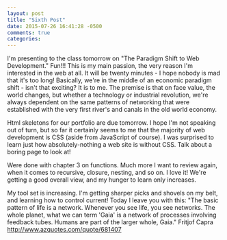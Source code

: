 ```yaml
---
layout: post
title: "Sixth Post"
date: 2015-07-26 16:41:28 -0500
comments: true
categories: 
---
```

I'm presenting to the class tomorrow on "The Paradigm Shift to Web Development." Fun!!! This is my main passion, the very reason I'm interested in the web at all. It will be twenty minutes - I hope nobody is mad that it's too long! Basically, we're in the middle of an economic paradigm shift - isn't that exciting? It is to me. The premise is that on face value, the world changes, but whether a technology or industrial revolution, we're always dependent on the same patterns of networking that were established with the very first river's and canals in the old world economy.

Html skeletons for our portfolio are due tomorrow. I hope I'm not speaking out of turn, but so far it certainly seems to me that the majority of web development is CSS (aside from JavaScript of course). I was surprised to learn just how absolutely-nothing a web site is without CSS. Talk about a boring page to look at!

Were done with chapter 3 on functions. Much more I want to review again, when it comes to recursive, closure, nesting, and so on. I love it! We're getting a good overall view, and my hunger to learn only increases.

My tool set is increasing. I'm getting sharper picks and shovels on my belt, and learning how to control current! Today I leave you with this:
"The basic pattern of life is a network. Whenever you see life, you see networks. The whole planet, what we can term 'Gaia' is a network of processes involving feedback tubes. Humans are part of the larger whole, Gaia."
Fritjof Capra
http://www.azquotes.com/quote/681407